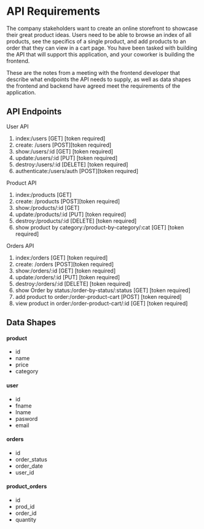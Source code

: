 # API Requirements
The company stakeholders want to create an online storefront to showcase their great product ideas. Users need to be able to browse an index of all products, see the specifics of a single product, and add products to an order that they can view in a cart page. You have been tasked with building the API that will support this application, and your coworker is building the frontend.

These are the notes from a meeting with the frontend developer that describe what endpoints the API needs to supply, as well as data shapes the frontend and backend have agreed meet the requirements of the application.

## API Endpoints

User API
1. index:/users [GET] [token required]
2. create: /users [POST][token required]
3. show:/users/:id [GET] [token required]
4. update:/users/:id [PUT] [token required]
5. destroy:/users/:id [DELETE] [token required]
6. authenticate:/users/auth [POST][token required]

Product API
1. index:/products [GET] 
2. create: /products [POST][token required]
3. show:/products/:id [GET] 
4. update:/products/:id [PUT] [token required]
5. destroy:/products/:id [DELETE] [token required]
6. show product by category:/product-by-category/:cat [GET] [token required]

Orders API
1. index:/orders [GET] [token required]
2. create: /orders [POST][token required]
3. show:/orders/:id [GET] [token required]
4. update:/orders/:id [PUT] [token required]
5. destroy:/orders/:id [DELETE] [token required]
6. show Order by status:/order-by-status/:status [GET] [token required]
7. add product to order:/order-product-cart [POST] [token required]
6. view product in order:/order-product-cart/:id [GET] [token required]


## Data Shapes

#### product
-  id
- name
- price
- category

#### user
- id
- fname
- lname
- pasword
- email

#### orders
- id
- order_status
- order_date
- user_id

#### product_orders
- id
- prod_id
- order_id
- quantity


